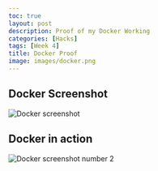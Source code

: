 ```yaml
---
toc: true
layout: post
description: Proof of my Docker Working
categories: [Hacks]
tags: [Week 4]
title: Docker Proof
image: images/docker.png
---
```


## Docker Screenshot
![]({{site.baseurl}}/images/dockerscreenie.png "Docker screenshot")

## Docker in action
![]({{site.baseurl}}/images/docker2.png "Docker screenshot number 2")

